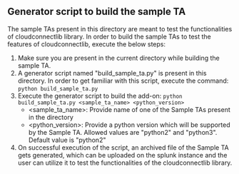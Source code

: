 ## Generator script to build the sample TA
The sample TAs present in this directory are meant to test the functionalities of cloudconnectlib library. In order to build the sample TAs to test the features of cloudconnectlib, execute the below steps:
1. Make sure you are present in the current directory while building the sample TA.
2. A generator script named "build_sample_ta.py" is present in this directory. In order to get familiar with this script, execute the command: `python build_sample_ta.py`
3. Execute the generator script to build the add-on: `python build_sample_ta.py <sample_ta_name> <python_version>`
   - <sample_ta_name>: Provide name of one of the Sample TAs present in the directory
   - <python_version>: Provide a python version which will be supported by the Sample TA. Allowed values are "python2" and "python3". Default value is "python2"
4. On successful execution of the script, an archived file of the Sample TA gets generated, which can be uploaded on the splunk instance and the user can utilize it to test the functionalities of the cloudconnectlib library.
